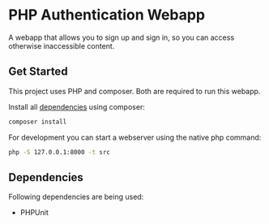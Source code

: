 # PHP Authentication Webapp

A webapp that allows you to sign up and sign in, so you can access otherwise inaccessible content.


## Get Started

This project uses PHP and composer. Both are required to run this webapp.

Install all [dependencies](#dependencies) using composer:

```cmd
composer install
```

For development you can start a webserver using the native php command:

```cmd
php -S 127.0.0.1:8000 -t src
```


## Dependencies

Following dependencies are being used:

- PHPUnit